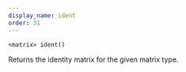 ```yaml
---
display_name: ident
order: 31
---
```

`<matrix> ident()`

Returns the identity matrix for the given matrix type.

